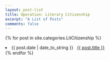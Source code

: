 ```yaml
---
layout: post-list
title: Operation: Literary Citizenship
excerpt: "A List of Posts"
comments: false
---
```

{% for post in site.categories.LitCitizenship %}
 <li><span>{{ post.date | date_to_string }}</span> &nbsp; <a href="{{ post.url }}">{{ post.title }}</a></li>
{% endfor %}
